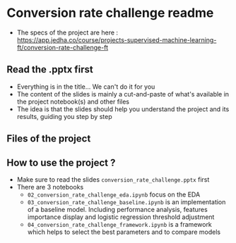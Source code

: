 # Conversion rate challenge readme
* The specs of the project are here : https://app.jedha.co/course/projects-supervised-machine-learning-ft/conversion-rate-challenge-ft

## Read the .pptx first
* Everything is in the title... We can't do it for you
* The content of the slides is mainly a cut-and-paste of what's available in the project notebook(s) and other files
* The idea is that the slides should help you understand the project and its results, guiding you step by step

## Files of the project

## How to use the project ?

* Make sure to read the slides ``conversion_rate_challenge.pptx`` first
* There are 3 notebooks
    * ``02_conversion_rate_challenge_eda.ipynb`` focus on the EDA
    * ``03_conversion_rate_challenge_baseline.ipynb`` is an implementation of a baseline model. Including performance analysis, features importance display and logistic regression threshold adjustment
    * ``04_conversion_rate_challenge_framework.ipynb`` is a framework which helps to select the best parameters and to compare models 